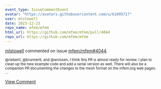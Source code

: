 ```yaml
---
event_type: IssueCommentEvent
avatar: "https://avatars.githubusercontent.com/u/6109571?"
user: mlstowell
date: 2023-12-23
repo_name: mfem/mfem
html_url: https://github.com/mfem/mfem/pull/4044
repo_url: https://github.com/mfem/mfem
---
```


<a href='https://github.com/mlstowell' target='_blank'>mlstowell</a> commented on issue <a href='https://github.com/mfem/mfem/pull/4044' target='_blank'>mfem/mfem#4044</a>.

<small>@rieben1, @brunner6, and @wnissen, I think this PR is almost ready for review. I plan to clean up the new example code and add a serial version as well. There will also be a companion PR documenting the changes to the mesh format on the mfem.org web pages....</small>

<a href='https://github.com/mfem/mfem/pull/4044' target='_blank'>View Comment</a>